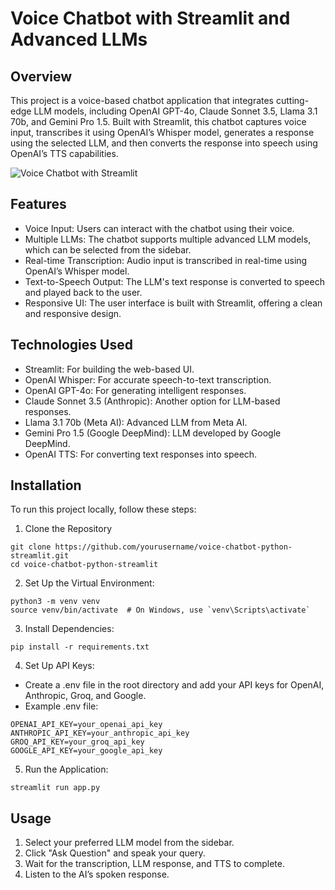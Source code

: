 # Voice Chatbot with Streamlit and Advanced LLMs

## Overview

This project is a voice-based chatbot application that integrates cutting-edge LLM models, including OpenAI GPT-4o, Claude Sonnet 3.5, Llama 3.1 70b, and Gemini Pro 1.5. Built with Streamlit, this chatbot captures voice input, transcribes it using OpenAI’s Whisper model, generates a response using the selected LLM, and then converts the response into speech using OpenAI’s TTS capabilities.

![Voice Chatbot with Streamlit](https://res.cloudinary.com/dyb0qa58h/image/upload/v1723942489/Voice_Chatbot_w_Steamlit_jigrsu.jpg)

## Features

- Voice Input: Users can interact with the chatbot using their voice.
- Multiple LLMs: The chatbot supports multiple advanced LLM models, which can be selected from the sidebar.
- Real-time Transcription: Audio input is transcribed in real-time using OpenAI’s Whisper model.
- Text-to-Speech Output: The LLM's text response is converted to speech and played back to the user.
- Responsive UI: The user interface is built with Streamlit, offering a clean and responsive design.

## Technologies Used

- Streamlit: For building the web-based UI.
- OpenAI Whisper: For accurate speech-to-text transcription.
- OpenAI GPT-4o: For generating intelligent responses.
- Claude Sonnet 3.5 (Anthropic): Another option for LLM-based responses.
- Llama 3.1 70b (Meta AI): Advanced LLM from Meta AI.
- Gemini Pro 1.5 (Google DeepMind): LLM developed by Google DeepMind.
- OpenAI TTS: For converting text responses into speech.

## Installation

To run this project locally, follow these steps:

1. Clone the Repository

```
git clone https://github.com/yourusername/voice-chatbot-python-streamlit.git
cd voice-chatbot-python-streamlit

```

2. Set Up the Virtual Environment:

```
python3 -m venv venv
source venv/bin/activate  # On Windows, use `venv\Scripts\activate`

```

3. Install Dependencies:

```
pip install -r requirements.txt

```

4. Set Up API Keys:

- Create a .env file in the root directory and add your API keys for OpenAI, Anthropic, Groq, and Google.
- Example .env file:

```
OPENAI_API_KEY=your_openai_api_key
ANTHROPIC_API_KEY=your_anthropic_api_key
GROQ_API_KEY=your_groq_api_key
GOOGLE_API_KEY=your_google_api_key

```

5. Run the Application:

```
streamlit run app.py

```

## Usage

1. Select your preferred LLM model from the sidebar.
2. Click "Ask Question" and speak your query.
3. Wait for the transcription, LLM response, and TTS to complete.
4. Listen to the AI’s spoken response.
